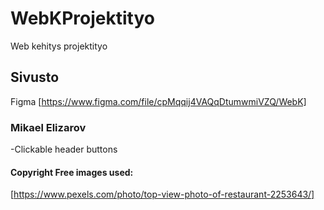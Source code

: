 # WebKProjektityo
 Web kehitys projektityo


## Sivusto
Figma
[https://www.figma.com/file/cpMqqij4VAQqDtumwmiVZQ/WebK]


### Mikael Elizarov
-Clickable header buttons





#### Copyright Free images used:
[https://www.pexels.com/photo/top-view-photo-of-restaurant-2253643/]

